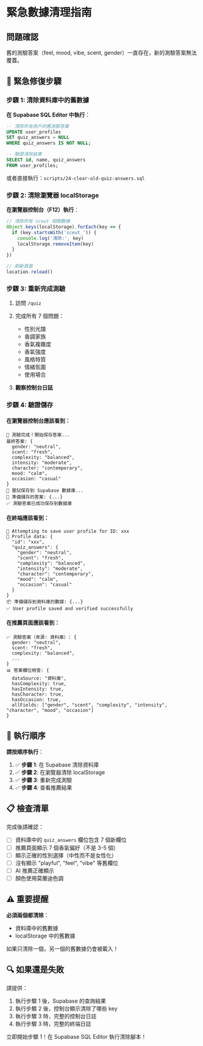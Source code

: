 # 緊急數據清理指南

## 問題確認
舊的測驗答案（feel, mood, vibe, scent, gender）一直存在，新的測驗答案無法覆蓋。

## 🚨 緊急修復步驟

### 步驟 1: 清除資料庫中的舊數據

**在 Supabase SQL Editor 中執行**：
```sql
-- 清除所有用戶的舊測驗答案
UPDATE user_profiles 
SET quiz_answers = NULL
WHERE quiz_answers IS NOT NULL;

-- 驗證清除結果
SELECT id, name, quiz_answers 
FROM user_profiles;
```

或者直接執行：`scripts/24-clear-old-quiz-answers.sql`

### 步驟 2: 清除瀏覽器 localStorage

**在瀏覽器控制台（F12）執行**：
```javascript
// 清除所有 sceut 相關數據
Object.keys(localStorage).forEach(key => {
  if (key.startsWith('sceut_')) {
    console.log('清除:', key)
    localStorage.removeItem(key)
  }
})

// 刷新頁面
location.reload()
```

### 步驟 3: 重新完成測驗

1. 訪問 `/quiz`
2. 完成所有 7 個問題：
   - 性別光譜
   - 香調家族
   - 香氣複雜度
   - 香氣強度
   - 風格特質
   - 情緒氛圍
   - 使用場合

3. **觀察控制台日誌**

### 步驟 4: 驗證儲存

#### 在瀏覽器控制台應該看到：
```
🎉 測驗完成！開始保存答案...
最終答案: {
  gender: "neutral",
  scent: "fresh",
  complexity: "balanced",
  intensity: "moderate",
  character: "contemporary",
  mood: "calm",
  occasion: "casual"
}
🔄 嘗試保存到 Supabase 數據庫...
📝 準備儲存的答案: {...}
✅ 測驗答案已成功保存到數據庫
```

#### 在終端應該看到：
```
💾 Attempting to save user profile for ID: xxx
📝 Profile data: {
  "id": "xxx",
  "quiz_answers": {
    "gender": "neutral",
    "scent": "fresh",
    "complexity": "balanced",
    "intensity": "moderate",
    "character": "contemporary",
    "mood": "calm",
    "occasion": "casual"
  }
}
📦 準備儲存到資料庫的數據: {...}
✅ User profile saved and verified successfully
```

#### 在推薦頁面應該看到：
```
✅ 測驗答案（來源: 資料庫）: {
  gender: "neutral",
  scent: "fresh",
  complexity: "balanced",
  ...
}
📊 答案欄位檢查: {
  dataSource: "資料庫",
  hasComplexity: true,
  hasIntensity: true,
  hasCharacter: true,
  hasOccasion: true,
  allFields: ["gender", "scent", "complexity", "intensity", "character", "mood", "occasion"]
}
```

## 🎯 執行順序

**請按順序執行**：

1. ✅ **步驟 1**: 在 Supabase 清除資料庫
2. ✅ **步驟 2**: 在瀏覽器清除 localStorage  
3. ✅ **步驟 3**: 重新完成測驗
4. ✅ **步驟 4**: 查看推薦結果

## 📋 檢查清單

完成後請確認：
- [ ] 資料庫中的 `quiz_answers` 欄位包含 7 個新欄位
- [ ] 推薦頁面顯示 7 個香氣偏好（不是 3-5 個）
- [ ] 顯示正確的性別選擇（中性而不是女性化）
- [ ] 沒有顯示 "playful", "feel", "vibe" 等舊欄位
- [ ] AI 推薦正確顯示
- [ ] 顏色使用莫蘭迪色調

## ⚠️ 重要提醒

**必須兩個都清除**：
- 資料庫中的舊數據
- localStorage 中的舊數據

如果只清除一個，另一個的舊數據仍會被載入！

## 🔍 如果還是失敗

請提供：
1. 執行步驟 1 後，Supabase 的查詢結果
2. 執行步驟 2 後，控制台顯示清除了哪些 key
3. 執行步驟 3 時，完整的控制台日誌
4. 執行步驟 3 時，完整的終端日誌

立即開始步驟 1！在 Supabase SQL Editor 執行清除腳本！

